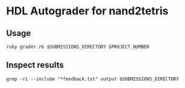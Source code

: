 # HDL Autograder for nand2tetris

## Usage
`ruby grader.rb $SUBMISSIONS_DIRECTORY $PROJECT_NUMBER`

## Inspect results
`grep -ri --include "*feedback.txt" output $SUBMISSIONS_DIRECTORY`
